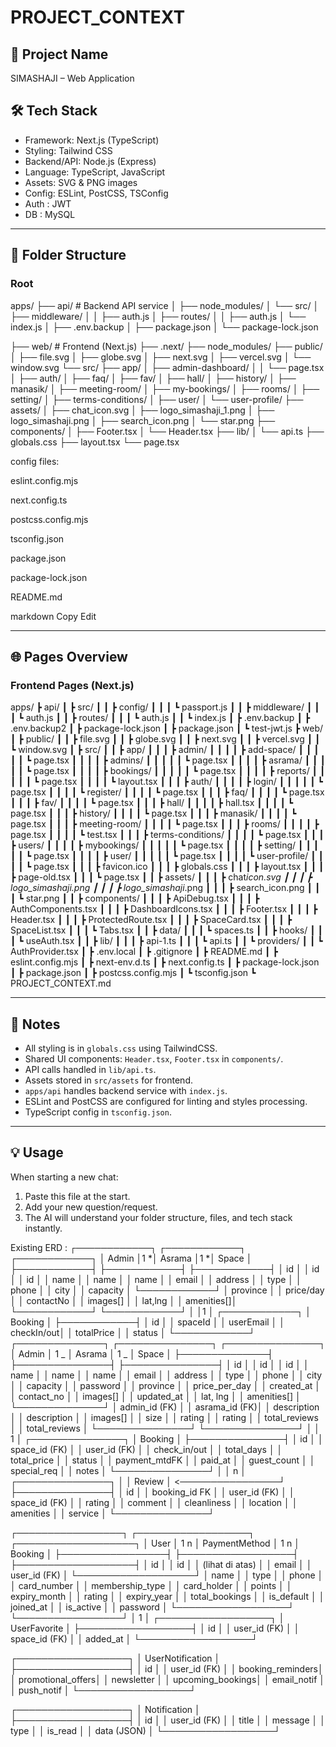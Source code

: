 # PROJECT_CONTEXT

## 📌 Project Name

SIMASHAJI – Web Application

## 🛠 Tech Stack

- Framework: Next.js (TypeScript)
- Styling: Tailwind CSS
- Backend/API: Node.js (Express)
- Language: TypeScript, JavaScript
- Assets: SVG & PNG images
- Config: ESLint, PostCSS, TSConfig
- Auth : JWT
- DB : MySQL

---

## 📂 Folder Structure

### Root

apps/
├── api/ # Backend API service
│ ├── node_modules/
│ └── src/
│ ├── middleware/
│ │ ├── auth.js
│ ├── routes/
│ │ ├── auth.js
│ └── index.js
│ ├── .env.backup
│ ├── package.json
│ └── package-lock.json

├── web/ # Frontend (Next.js)
├── .next/
├── node_modules/
├── public/
│ ├── file.svg
│ ├── globe.svg
│ ├── next.svg
│ ├── vercel.svg
│ └── window.svg
└── src/
├── app/
│ ├── admin-dashboard/
│ │ └── page.tsx
│ ├── auth/
│ ├── faq/
│ ├── fav/
│ ├── hall/
│ ├── history/
│ ├── manasik/
│ ├── meeting-room/
│ ├── my-bookings/
│ ├── rooms/
│ ├── setting/
│ ├── terms-conditions/
│ ├── user/
│ └── user-profile/
├── assets/
│ ├── chat_icon.svg
│ ├── logo_simashaji_1.png
│ ├── logo_simashaji.png
│ ├── search_icon.png
│ └── star.png
├── components/
│ ├── Footer.tsx
│ └── Header.tsx
├── lib/
│ └── api.ts
├── globals.css
├── layout.tsx
└── page.tsx

config files:

eslint.config.mjs

next.config.ts

postcss.config.mjs

tsconfig.json

package.json

package-lock.json

README.md

markdown
Copy
Edit

---

## 🌐 Pages Overview

### **Frontend Pages (Next.js)**

apps/
┣ api/
┃ ┣ src/
┃ ┃ ┣ config/
┃ ┃ ┃ ┗ passport.js
┃ ┃ ┣ middleware/
┃ ┃ ┃ ┗ auth.js
┃ ┃ ┣ routes/
┃ ┃ ┃ ┗ auth.js
┃ ┃ ┗ index.js
┃ ┣ .env.backup
┃ ┣ .env.backup2
┃ ┣ package-lock.json
┃ ┣ package.json
┃ ┗ test-jwt.js
┣ web/
┃ ┣ public/
┃ ┃ ┣ file.svg
┃ ┃ ┣ globe.svg
┃ ┃ ┣ next.svg
┃ ┃ ┣ vercel.svg
┃ ┃ ┗ window.svg
┃ ┣ src/
┃ ┃ ┣ app/
┃ ┃ ┃ ┣ admin/
┃ ┃ ┃ ┃ ┣ add-space/
┃ ┃ ┃ ┃ ┃ ┗ page.tsx
┃ ┃ ┃ ┃ ┣ admins/
┃ ┃ ┃ ┃ ┃ ┗ page.tsx
┃ ┃ ┃ ┃ ┣ asrama/
┃ ┃ ┃ ┃ ┃ ┗ page.tsx
┃ ┃ ┃ ┃ ┣ bookings/
┃ ┃ ┃ ┃ ┃ ┗ page.tsx
┃ ┃ ┃ ┃ ┣ reports/
┃ ┃ ┃ ┃ ┃ ┗ page.tsx
┃ ┃ ┃ ┃ ┗ layout.tsx
┃ ┃ ┃ ┣ auth/
┃ ┃ ┃ ┃ ┣ login/
┃ ┃ ┃ ┃ ┃ ┗ page.tsx
┃ ┃ ┃ ┃ ┗ register/
┃ ┃ ┃ ┃ ┗ page.tsx
┃ ┃ ┃ ┣ faq/
┃ ┃ ┃ ┃ ┗ page.tsx
┃ ┃ ┃ ┣ fav/
┃ ┃ ┃ ┃ ┗ page.tsx
┃ ┃ ┃ ┣ hall/
┃ ┃ ┃ ┃ ┣ hall.tsx
┃ ┃ ┃ ┃ ┗ page.tsx
┃ ┃ ┃ ┣ history/
┃ ┃ ┃ ┃ ┗ page.tsx
┃ ┃ ┃ ┣ manasik/
┃ ┃ ┃ ┃ ┗ page.tsx
┃ ┃ ┃ ┣ meeting-room/
┃ ┃ ┃ ┃ ┗ page.tsx
┃ ┃ ┃ ┣ rooms/
┃ ┃ ┃ ┃ ┣ page.tsx
┃ ┃ ┃ ┃ ┗ test.tsx
┃ ┃ ┃ ┣ terms-conditions/
┃ ┃ ┃ ┃ ┗ page.tsx
┃ ┃ ┃ ┣ users/
┃ ┃ ┃ ┃ ┣ mybookings/
┃ ┃ ┃ ┃ ┃ ┗ page.tsx
┃ ┃ ┃ ┃ ┣ setting/
┃ ┃ ┃ ┃ ┃ ┗ page.tsx
┃ ┃ ┃ ┃ ┣ user/
┃ ┃ ┃ ┃ ┃ ┗ page.tsx
┃ ┃ ┃ ┃ ┗ user-profile/
┃ ┃ ┃ ┃ ┗ page.tsx
┃ ┃ ┃ ┣ favicon.ico
┃ ┃ ┃ ┣ globals.css
┃ ┃ ┃ ┣ layout.tsx
┃ ┃ ┃ ┣ page-old.tsx
┃ ┃ ┃ ┗ page.tsx
┃ ┃ ┣ assets/
┃ ┃ ┃ ┣ chat*icon.svg
┃ ┃ ┃ ┣ logo_simashaji.png
┃ ┃ ┃ ┣ logo_simashaji*.png
┃ ┃ ┃ ┣ search_icon.png
┃ ┃ ┃ ┗ star.png
┃ ┃ ┣ components/
┃ ┃ ┃ ┣ ApiDebug.tsx
┃ ┃ ┃ ┣ AuthComponents.tsx
┃ ┃ ┃ ┣ DashboardIcons.tsx
┃ ┃ ┃ ┣ Footer.tsx
┃ ┃ ┃ ┣ Header.tsx
┃ ┃ ┃ ┣ ProtectedRoute.tsx
┃ ┃ ┃ ┣ SpaceCard.tsx
┃ ┃ ┃ ┣ SpaceList.tsx
┃ ┃ ┃ ┗ Tabs.tsx
┃ ┃ ┣ data/
┃ ┃ ┃ ┗ spaces.ts
┃ ┃ ┣ hooks/
┃ ┃ ┃ ┗ useAuth.tsx
┃ ┃ ┣ lib/
┃ ┃ ┃ ┣ api-1.ts
┃ ┃ ┃ ┗ api.ts
┃ ┃ ┗ providers/
┃ ┃ ┗ AuthProvider.tsx
┃ ┣ .env.local
┃ ┣ .gitignore
┃ ┣ README.md
┃ ┣ eslint.config.mjs
┃ ┣ next-env.d.ts
┃ ┣ next.config.ts
┃ ┣ package-lock.json
┃ ┣ package.json
┃ ┣ postcss.config.mjs
┃ ┗ tsconfig.json
┗ PROJECT_CONTEXT.md

---

## 📌 Notes

- All styling is in `globals.css` using TailwindCSS.
- Shared UI components: `Header.tsx`, `Footer.tsx` in `components/`.
- API calls handled in `lib/api.ts`.
- Assets stored in `src/assets` for frontend.
- `apps/api` handles backend service with `index.js`.
- ESLint and PostCSS are configured for linting and styles processing.
- TypeScript config in `tsconfig.json`.

---

## 💡 Usage

When starting a new chat:

1. Paste this file at the start.
2. Add your new question/request.
3. The AI will understand your folder structure, files, and tech stack instantly.

Existing ERD :
┌────────────┐ ┌────────────┐ ┌────────────┐
│ Admin │1 *│ Asrama │1 *│ Space │
├────────────┤ ├────────────┤ ├────────────┤
│ id │ │ id │ │ id │
│ name │ │ name │ │ name │
│ email │ │ address │ │ type │
│ phone │ │ city │ │ capacity │
└────────────┘ │ province │ │ price/day │
│ contactNo │ │ images[] │
│ lat,lng │ │ amenities[]│
└────────────┘ └────────────┘
│
│1
│
┌────────────┐
│ Booking │
├────────────┤
│ id │
│ spaceId │
│ userEmail │
│ checkIn/out│
│ totalPrice │
│ status │
└────────────┘
┌──────────────┐ ┌───────────────┐ ┌───────────────┐
│ Admin │ 1 _ │ Asrama │ 1 _ │ Space │
├──────────────┤ ├───────────────┤ ├───────────────┤
│ id │ │ id │ │ id │
│ name │ │ name │ │ name │
│ email │ │ address │ │ type │
│ phone │ │ city │ │ capacity │
│ password │ │ province │ │ price_per_day │
│ created_at │ │ contact_no │ │ images[] │
│ updated_at │ │ lat, lng │ │ amenities[] │
└──────────────┘ │ admin_id (FK) │ │ asrama_id (FK)│
│ description │ │ description │
│ images[] │ │ size │
│ rating │ │ rating │
│ total_reviews │ │ total_reviews │
└───────────────┘ └───────────────┘
│
│ 1
│
┌───────────────┐
│ Booking │
├───────────────┤
│ id │
│ space_id (FK) │
│ user_id (FK) │
│ check_in/out │
│ total_days │
│ total_price │
│ status │
│ payment_mtdFK │
│ paid_at │
│ guest_count │
│ special_req │
│ notes │
└───────────────┘
│
│ n
│
┌───────────────┐ │
│ Review │ <────────────────┘
├───────────────┤
│ id │
│ booking_id FK │
│ user_id (FK) │
│ space_id (FK) │
│ rating │
│ comment │
│ cleanliness │
│ location │
│ amenities │
│ service │
└───────────────┘

┌─────────────────┐ ┌──────────────────┐ ┌───────────────────┐
│ User │ 1 n │ PaymentMethod │ 1 n │ Booking │
├─────────────────┤ ├──────────────────┤ ├───────────────────┤
│ id │ │ id │ │ (lihat di atas) │
│ email │ │ user_id (FK) │ └───────────────────┘
│ name │ │ type │
│ phone │ │ card_number │
│ membership_type │ │ card_holder │
│ points │ │ expiry_month │
│ rating │ │ expiry_year │
│ total_bookings │ │ is_default │
│ joined_at │ │ is_active │
│ password │ └──────────────────┘
└─────────────────┘
│ 1
│
┌──────────────────┐
│ UserFavorite │
├──────────────────┤
│ id │
│ user_id (FK) │
│ space_id (FK) │
│ added_at │
└──────────────────┘

┌──────────────────┐
│ UserNotification │
├──────────────────┤
│ id │
│ user_id (FK) │
│ booking_reminders│
│ promotional_offers│
│ newsletter │
│ upcoming_bookings│
│ email_notif │
│ push_notif │
└──────────────────┘

┌──────────────────┐
│ Notification │
├──────────────────┤
│ id │
│ user_id (FK) │
│ title │
│ message │
│ type │
│ is_read │
│ data (JSON) │
└──────────────────┘
